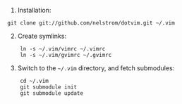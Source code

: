 1.  Installation:

```terminal
git clone git://github.com/nelstrom/dotvim.git ~/.vim
```

2. Create symlinks:

```terminal
    ln -s ~/.vim/vimrc ~/.vimrc
    ln -s ~/.vim/gvimrc ~/.gvimrc
```

3. Switch to the `~/.vim` directory, and fetch submodules:
```terminal
    cd ~/.vim
    git submodule init
    git submodule update
```
